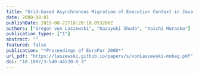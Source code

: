 ```yaml
---
title: "Grid-based Asynchronous Migration of Execution Context in Java Virtual Machines"
date: 2000-08-01
publishDate: 2019-08-22T18:20:18.053266Z
authors: ["Gregor von Laszewski", "Kazuyuki Shudo", "Yoichi Muraoka"]
publication_types: ["1"]
abstract: ""
featured: false
publication: "*Proceedings of EuroPar 2000*"
url_pdf: "https://laszewski.github.io/papers/s/vonLaszewski-mobag.pdf"
doi: "10.1007/3-540-44520-X_3"
---
```


